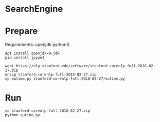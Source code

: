 # SearchEngine

# Prepare

Requirements: openjdk python3

```shell
apt install openjdk-8-jdk
pip install jpype1
```

```shell
wget https://nlp.stanford.edu/software/stanford-corenlp-full-2018-02-27.zip
unzip stanford-corenlp-full-2018-02-27.zip
cp sutime.py stanford-corenlp-full-2018-02-27/sutime.py
```

# Run

```
cd stanford-corenlp-full-2018-02-27.zip
python sutime.py
```
